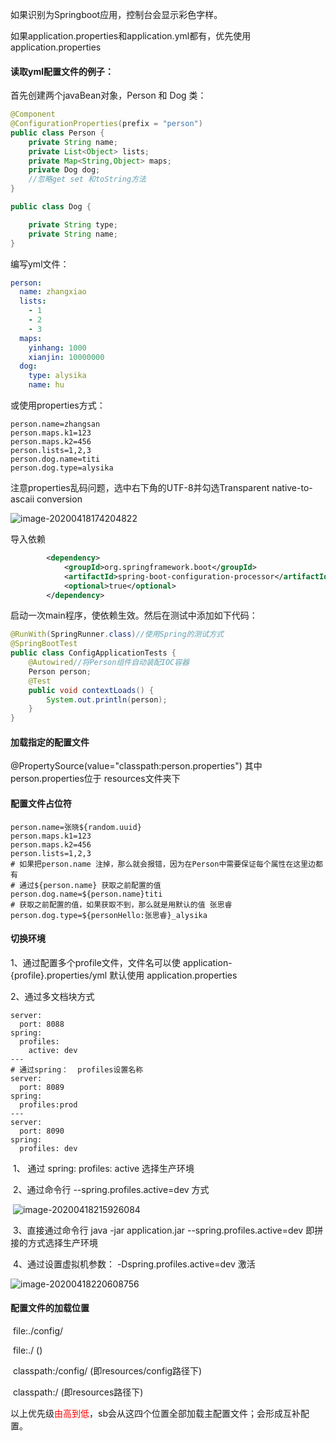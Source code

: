 如果识别为Springboot应用，控制台会显示彩色字样。



如果application.properties和application.yml都有，优先使用application.properties

#### 读取yml配置文件的例子：

首先创建两个javaBean对象，Person 和 Dog 类：

```java
@Component
@ConfigurationProperties(prefix = "person")
public class Person {
    private String name;
    private List<Object> lists;
    private Map<String,Object> maps;
    private Dog dog;
    //忽略get set 和toString方法
}

public class Dog {

    private String type;
    private String name;
}
```



编写yml文件：

```yml
person:
  name: zhangxiao
  lists:
    - 1
    - 2
    - 3
  maps:
    yinhang: 1000
    xianjin: 10000000
  dog:
    type: alysika
    name: hu
```

或使用properties方式：

```properties
person.name=zhangsan
person.maps.k1=123
person.maps.k2=456
person.lists=1,2,3
person.dog.name=titi
person.dog.type=alysika
```

注意properties乱码问题，选中右下角的UTF-8并勾选Transparent native-to-ascaii conversion

![image-20200418174204822](C:\Users\SenseChuang\AppData\Roaming\Typora\typora-user-images\image-20200418174204822.png)



导入依赖

```xml
        <dependency>
            <groupId>org.springframework.boot</groupId>
            <artifactId>spring-boot-configuration-processor</artifactId>
            <optional>true</optional>
        </dependency>
```

启动一次main程序，使依赖生效。然后在测试中添加如下代码：

```java
@RunWith(SpringRunner.class)//使用Spring的测试方式
@SpringBootTest
public class ConfigApplicationTests {
    @Autowired//将Person组件自动装配IOC容器
    Person person;
    @Test
    public void contextLoads() {
        System.out.println(person);
    }
}
```

#### 加载指定的配置文件

@PropertySource(value="classpath:person.properties") 其中 person.properties位于 resources文件夹下

#### 配置文件占位符

```properties
person.name=张晓${random.uuid}
person.maps.k1=123
person.maps.k2=456
person.lists=1,2,3
# 如果把person.name 注掉，那么就会报错，因为在Person中需要保证每个属性在这里边都有
# 通过${person.name} 获取之前配置的值
person.dog.name=${person.name}titi 
# 获取之前配置的值，如果获取不到，那么就是用默认的值 张思睿
person.dog.type=${personHello:张思睿}_alysika
```

#### 切换环境

1、通过配置多个profile文件，文件名可以使 application-{profile}.properties/yml 默认使用 application.properties

2、通过多文档块方式

```properties
server:
  port: 8088
spring:
  profiles:
    active: dev
---
# 通过spring：  profiles设置名称    
server:
  port: 8089
spring:
  profiles:prod
---
server:
  port: 8090
spring:
  profiles: dev
```

​		1、 通过 spring: profiles: active 选择生产环境

​		2、通过命令行 --spring.profiles.active=dev 方式

​		![image-20200418215926084](C:\Users\SenseChuang\AppData\Roaming\Typora\typora-user-images\image-20200418215926084.png)

​		3、直接通过命令行 java -jar application.jar --spring.profiles.active=dev 即拼接的方式选择生产环境

​		4、通过设置虚拟机参数： -Dspring.profiles.active=dev 激活

![image-20200418220608756](C:\Users\SenseChuang\AppData\Roaming\Typora\typora-user-images\image-20200418220608756.png)

#### 配置文件的加载位置

​	file:./config/  

​	file:./                           ()

​	classpath:/config/       (即resources/config路径下)

​	classpath:/                  (即resources路径下)

​	以上优先级<font color="red">由高到低</font>，sb会从这四个位置全部加载主配置文件；会形成互补配置。   





